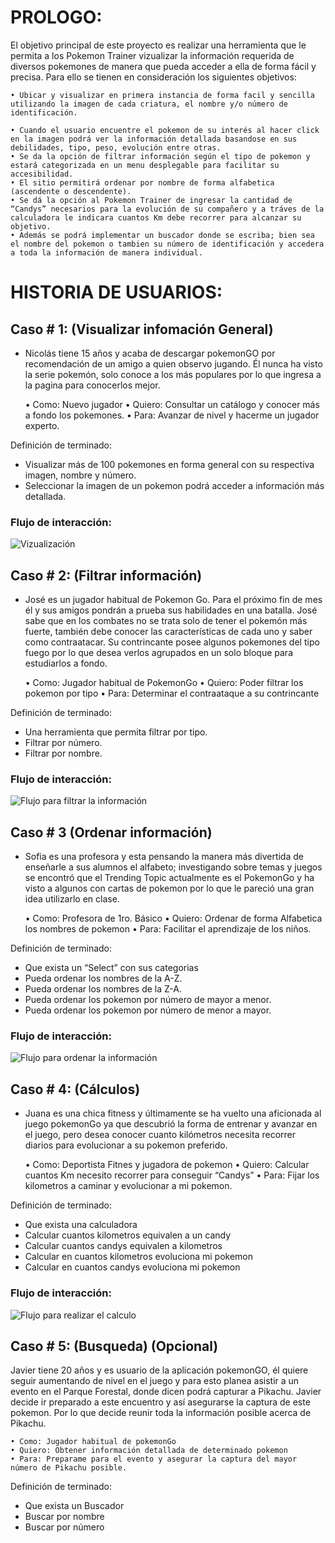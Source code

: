 # PROLOGO:

El objetivo principal de este proyecto es realizar una herramienta que le permita a los Pokemon Trainer vizualizar la información requerida de diversos pokemones de manera que pueda acceder a ella de forma fácil y precisa. Para ello se tienen en consideración los siguientes objetivos:

    • Ubicar y visualizar en primera instancia de forma facil y sencilla utilizando la imagen de cada criatura, el nombre y/o número de identificación.

    • Cuando el usuario encuentre el pokemon de su interés al hacer click en la imagen podrá ver la información detallada basandose en sus debilidades, tipo, peso, evolución entre otras. 
    • Se da la opción de filtrar información según el tipo de pokemon y estará categorizada en un menu desplegable para facilitar su accesibilidad.
    • El sitio permitirá ordenar por nombre de forma alfabetica (ascendente o descendente).
    • Se dá la opción al Pokemon Trainer de ingresar la cantidad de “Candys” necesarios para la evolución de su compañero y a tráves de la calculadora le indicara cuantos Km debe recorrer para alcanzar su objetivo.
    • Además se podrá implementar un buscador donde se escriba; bien sea el nombre del pokemon o tambien su número de identificación y accedera a toda la información de manera individual.


# HISTORIA DE USUARIOS:

## Caso # 1: (Visualizar infomación General)

- Nicolás tiene 15 años y acaba de descargar pokemonGO por recomendación de un amigo a quien observo jugando. Él nunca ha visto la serie pokemón, solo conoce a los más populares por lo que ingresa a la pagina para conocerlos mejor.

    • Como: Nuevo jugador 
    • Quiero: Consultar un catálogo y conocer más a fondo los pokemones.
    • Para: Avanzar de nivel y hacerme un jugador experto.

Definición de terminado: 

-  Visualizar más de 100 pokemones en forma general con su respectiva imagen, nombre y número.
- Seleccionar la imagen de un pokemon podrá acceder a información más detallada.

### Flujo de interacción:

![Vizualización](IMG/vizualizar.png)

## Caso # 2: (Filtrar información)

- José es un jugador habitual de Pokemon Go. Para el próximo fin de mes él y sus amigos pondrán a prueba sus habilidades en una batalla. José sabe que en los combates no se trata solo de tener el pokemón más fuerte, también debe conocer las características de cada uno y saber como contraatacar. Su contrincante posee algunos pokemones del tipo fuego por lo que desea verlos agrupados en un solo bloque para estudiarlos a fondo.

    • Como: Jugador habitual de PokemonGo
    • Quiero: Poder filtrar los pokemon por tipo
    • Para: Determinar el contraataque a su contrincante

Definición de terminado: 

- Una herramienta que permita filtrar por tipo.
- Filtrar por número.
- Filtrar por nombre.

### Flujo de interacción:

![Flujo para filtrar la información](IMG/filtrar.png)

## Caso # 3 (Ordenar información)


- Sofia es una profesora y esta pensando la manera más divertida de enseñarle a sus alumnos el alfabeto; investigando sobre temas y juegos se encontró que el Trending Topic actualmente es el PokemonGo y ha visto a algunos con cartas de pokemon por lo que le pareció una gran idea utilizarlo en clase. 

    • Como: Profesora de 1ro. Básico
    • Quiero: Ordenar de forma Alfabetica los nombres de pokemon
    • Para: Facilitar el aprendizaje de los niños.

Definición de terminado: 

-  Que exista un “Select” con sus categorias
-  Pueda ordenar los nombres de la A-Z.
-  Pueda ordenar los nombres de la Z-A.
-  Pueda ordenar los pokemon por número de mayor a menor.
-  Pueda ordenar los pokemon por número de menor a mayor.

### Flujo de interacción:

![Flujo para ordenar la información](IMG/ordenar.png)

## Caso # 4: (Cálculos)

- Juana es una chica fitness y últimamente se ha vuelto una aficionada al juego pokemonGo ya que descubrió la forma de entrenar y avanzar en el juego, pero desea conocer cuanto kilómetros necesita recorrer diarios para evolucionar a su pokemon preferido. 

    • Como: Deportista Fitnes y jugadora de pokemon
    • Quiero: Calcular cuantos Km necesito recorrer para conseguir “Candys”
    • Para: Fijar los kilometros a caminar y evolucionar a mi pokemon.

Definición de terminado: 

- Que exista una calculadora
- Calcular cuantos kilometros equivalen a un candy
- Calcular cuantos candys equivalen a kilometros
- Calcular en cuantos kilometros evoluciona mi pokemon
- Calcular en cuantos candys evoluciona mi pokemon

### Flujo de interacción:

![Flujo para realizar el calculo](IMG/calcular.png)

## Caso # 5: (Busqueda) (Opcional)

Javier tiene 20 años y es usuario de la aplicación pokemonGO, él quiere seguir aumentando de nivel en el juego y para esto planea asistir a un evento en el Parque Forestal, donde dicen podrá capturar a Pikachu. Javier decide ir preparado a este encuentro y así asegurarse la captura de este pokemon. Por lo que decide reunir toda la información posible acerca de Pikachu.

    • Como: Jugador habitual de pokemonGo
    • Quiero: Obtener información detallada de determinado pokemon 
    • Para: Preparame para el evento y asegurar la captura del mayor número de Pikachu posible.

Definición de terminado: 

- Que exista un Buscador
- Buscar por nombre
- Buscar por número